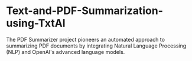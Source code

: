 # Text-and-PDF-Summarization-using-TxtAI
The PDF Summarizer project pioneers an automated approach to summarizing PDF documents by integrating Natural Language Processing (NLP) and OpenAI's advanced language models.
